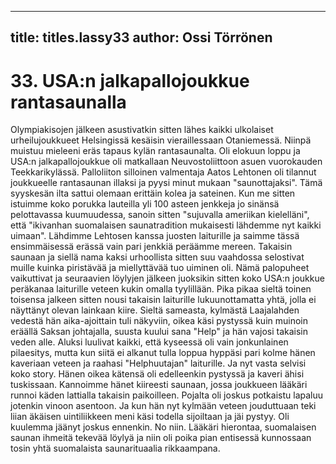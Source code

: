 
---

title: titles.lassy33
author: Ossi Törrönen
---


    
# 33. USA:n jalkapallojoukkue rantasaunalla

Olympiakisojen jälkeen asustivatkin sitten lähes kaikki ulkolaiset urheilujoukkueet Helsingissä kesäisin 
vieraillessaan Otaniemessä. Niinpä muistuu mieleeni eräs tapaus kylän rantasaunalta. Oli elokuun 
loppu ja USA:n jalkapallojoukkue oli matkallaan Neuvostoliittoon asuen vuorokauden 
Teekkarikylässä. Palloliiton silloinen valmentaja Aatos Lehtonen oli tilannut joukkueelle rantasaunan 
illaksi ja pyysi minut mukaan "saunottajaksi". Tämä syyskesän ilta sattui olemaan erittäin kolea ja 
sateinen. Kun me sitten istuimme koko porukka lauteilla yli 100 asteen jenkkeja jo sinänsä pelottavassa 
kuumuudessa, sanoin sitten "sujuvalla ameriikan kielelläni", että "ikivanhan suomalaisen saunatradition 
mukaisesti lähdemme nyt kaikki uimaan". Lähdimme Lehtosen kanssa juosten laiturille ja saimme 
tässä ensimmäisessä erässä vain pari jenkkiä peräämme mereen. Takaisin saunaan ja siellä nama kaksi 
urhoollista sitten suu vaahdossa selostivat muille kuinka piristävää ja miellyttävää tuo uiminen oli. 
Nämä palopuheet vaikuttivat ja seuraavien löylyjen jälkeen juoksikin sitten koko USA:n joukkue 
peräkanaa laiturille veteen kukin omalla tyylillään. Pika pikaa sieltä toinen toisensa jalkeen sitten nousi 
takaisin laiturille lukuunottamatta yhtä, jolla ei näyttänyt olevan lainkaan kiire. Sieltä sameasta, 
kylmästä Laajalahden vedestä hän aika-ajoittain tuli näkyviin, oikea käsi pystyssä kuin muinoin eräällä 
Saksan johtajalla, suusta kuului sana "Help" ja hän vajosi takaisin veden alle. Aluksi luulivat kaikki, 
että kyseessä oli vain jonkunlainen pilaesitys, mutta kun siitä ei alkanut tulla loppua hyppäsi pari kolme 
hänen kaveriaan veteen ja raahasi "Helphuutajan" laiturille. Ja nyt vasta selvisi koko story. Hänen oikea 
kätensä oli edelleenkin pystyssä ja kaveri ähisi tuskissaan. Kannoimme hänet kiireesti saunaan, jossa 
joukkueen lääkäri runnoi käden lattialla takaisin paikoilleen. Pojalta oli joskus potkaistu lapaluu 
jotenkin vinoon asentoon. Ja kun hän nyt kylmään veteen jouduttuaan teki liian äkäisen uintiliikkeen 
meni käsi todella sijoiltaan ja jäi pystyy. Oli kuulemma jäänyt joskus ennenkin. No niin. Lääkäri 
hierontaa, suomalaisen saunan ihmeitä tekevää löylyä ja niin oli poika pian entisessä kunnossaan tosin 
yhtä suomalaista saunarituaalia rikkaampana.
